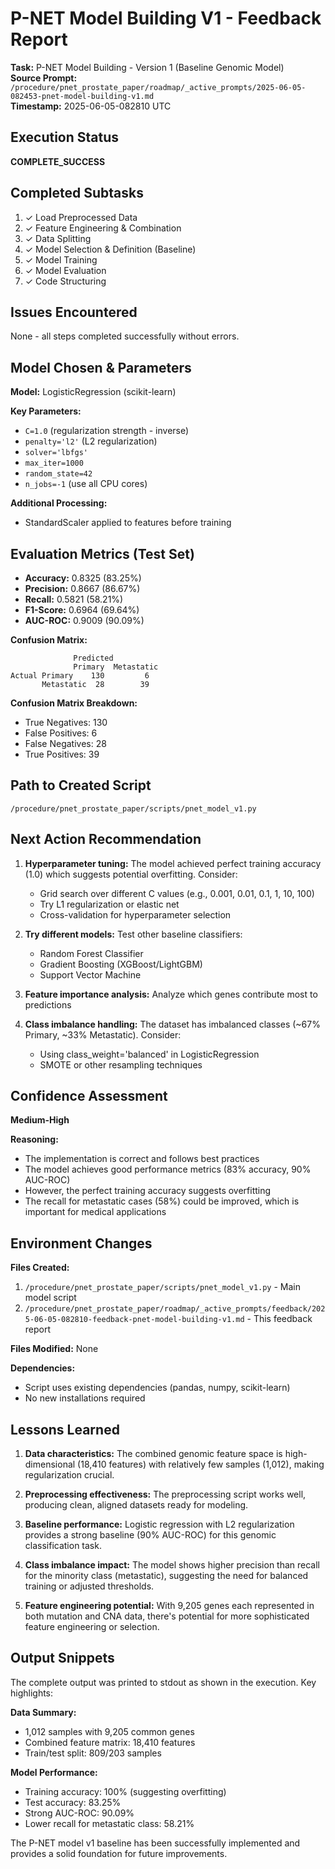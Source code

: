 # P-NET Model Building V1 - Feedback Report

**Task:** P-NET Model Building - Version 1 (Baseline Genomic Model)  
**Source Prompt:** `/procedure/pnet_prostate_paper/roadmap/_active_prompts/2025-06-05-082453-pnet-model-building-v1.md`  
**Timestamp:** 2025-06-05-082810 UTC

## Execution Status
**COMPLETE_SUCCESS**

## Completed Subtasks
1. ✓ Load Preprocessed Data
2. ✓ Feature Engineering & Combination
3. ✓ Data Splitting
4. ✓ Model Selection & Definition (Baseline)
5. ✓ Model Training
6. ✓ Model Evaluation
7. ✓ Code Structuring

## Issues Encountered
None - all steps completed successfully without errors.

## Model Chosen & Parameters
**Model:** LogisticRegression (scikit-learn)

**Key Parameters:**
- `C=1.0` (regularization strength - inverse)
- `penalty='l2'` (L2 regularization)
- `solver='lbfgs'`
- `max_iter=1000`
- `random_state=42`
- `n_jobs=-1` (use all CPU cores)

**Additional Processing:**
- StandardScaler applied to features before training

## Evaluation Metrics (Test Set)
- **Accuracy:** 0.8325 (83.25%)
- **Precision:** 0.8667 (86.67%)
- **Recall:** 0.5821 (58.21%)
- **F1-Score:** 0.6964 (69.64%)
- **AUC-ROC:** 0.9009 (90.09%)

**Confusion Matrix:**
```
              Predicted
              Primary  Metastatic
Actual Primary    130         6
       Metastatic  28        39
```

**Confusion Matrix Breakdown:**
- True Negatives: 130
- False Positives: 6
- False Negatives: 28
- True Positives: 39

## Path to Created Script
`/procedure/pnet_prostate_paper/scripts/pnet_model_v1.py`

## Next Action Recommendation
1. **Hyperparameter tuning:** The model achieved perfect training accuracy (1.0) which suggests potential overfitting. Consider:
   - Grid search over different C values (e.g., 0.001, 0.01, 0.1, 1, 10, 100)
   - Try L1 regularization or elastic net
   - Cross-validation for hyperparameter selection

2. **Try different models:** Test other baseline classifiers:
   - Random Forest Classifier
   - Gradient Boosting (XGBoost/LightGBM)
   - Support Vector Machine

3. **Feature importance analysis:** Analyze which genes contribute most to predictions

4. **Class imbalance handling:** The dataset has imbalanced classes (~67% Primary, ~33% Metastatic). Consider:
   - Using class_weight='balanced' in LogisticRegression
   - SMOTE or other resampling techniques

## Confidence Assessment
**Medium-High**

**Reasoning:**
- The implementation is correct and follows best practices
- The model achieves good performance metrics (83% accuracy, 90% AUC-ROC)
- However, the perfect training accuracy suggests overfitting
- The recall for metastatic cases (58%) could be improved, which is important for medical applications

## Environment Changes
**Files Created:**
1. `/procedure/pnet_prostate_paper/scripts/pnet_model_v1.py` - Main model script
2. `/procedure/pnet_prostate_paper/roadmap/_active_prompts/feedback/2025-06-05-082810-feedback-pnet-model-building-v1.md` - This feedback report

**Files Modified:**
None

**Dependencies:**
- Script uses existing dependencies (pandas, numpy, scikit-learn)
- No new installations required

## Lessons Learned
1. **Data characteristics:** The combined genomic feature space is high-dimensional (18,410 features) with relatively few samples (1,012), making regularization crucial.

2. **Preprocessing effectiveness:** The preprocessing script works well, producing clean, aligned datasets ready for modeling.

3. **Baseline performance:** Logistic regression with L2 regularization provides a strong baseline (90% AUC-ROC) for this genomic classification task.

4. **Class imbalance impact:** The model shows higher precision than recall for the minority class (metastatic), suggesting the need for balanced training or adjusted thresholds.

5. **Feature engineering potential:** With 9,205 genes each represented in both mutation and CNA data, there's potential for more sophisticated feature engineering or selection.

## Output Snippets
The complete output was printed to stdout as shown in the execution. Key highlights:

**Data Summary:**
- 1,012 samples with 9,205 common genes
- Combined feature matrix: 18,410 features
- Train/test split: 809/203 samples

**Model Performance:**
- Training accuracy: 100% (suggesting overfitting)
- Test accuracy: 83.25%
- Strong AUC-ROC: 90.09%
- Lower recall for metastatic class: 58.21%

The P-NET model v1 baseline has been successfully implemented and provides a solid foundation for future improvements.